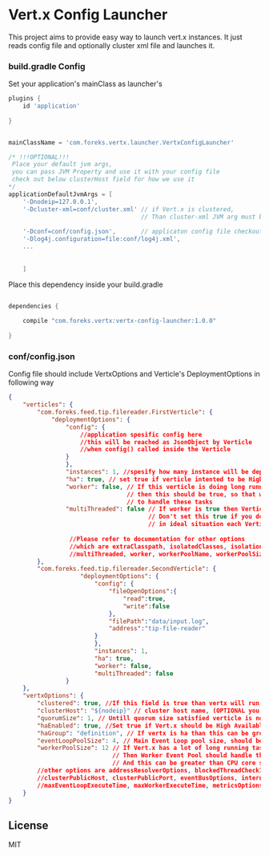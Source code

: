 # Vert.x Config Launcher

This project aims to provide easy way to launch vert.x instances. It just reads config file and optionally cluster xml file
and launches it.

### build.gradle Config

Set your application's mainClass as launcher's


```groovy
plugins {
	id 'application'
	
}


mainClassName = 'com.foreks.vertx.launcher.VertxConfigLauncher'

/* !!!OPTIONAL!!!
 Place your default jvm args, 
 you can pass JVM Property and use it with your config file 
 check out below clusterHost field for how we use it
*/
applicationDefaultJvmArgs = [
	'-Dnodeip=127.0.0.1',
	'-Dcluster-xml=conf/cluster.xml' // if Vert.x is clustered,
	                                 // Than cluster-xml JVM arg must be provided
	                                 
	'-Dconf=conf/config.json',       // applicaton config file checkout below
	'-Dlog4j.configuration=file:conf/log4j.xml',
	...
	
	
	]

```

Place this dependency inside your build.gradle

```groovy

dependencies {
    
    compile "com.foreks.vertx:vertx-config-launcher:1.0.0"
    
}

```

### conf/config.json

Config file should include VertxOptions and Verticle's DeploymentOptions in following way

```json
{
	"verticles": {
		"com.foreks.feed.tip.filereader.FirstVerticle": {
			"deploymentOptions": {
				"config": {
					//application spesific config here
					//this will be reached as JsonObject by Verticle 
					//when config() called inside the Verticle
				}
				},
				"instances": 1, //spesify how many instance will be deployed
				"ha": true, // set true if verticle intented to be High Available
				"worker": false, // If this verticle is doing long running tasks
				                 // then this should be true, so that we let WorkerEventPool
				                 // to handle these tasks
				"multiThreaded": false // If worker is true then Verticle may be called from different threads. 
                                       // Don't set this true if you don't know what you are doing
                                       // in ideal situation each Verticle should be called by only one thread
                 
                 //Please refer to documentation for other options 
                 //which are extraClasspath, isolatedClasses, isolationGroup, maxWorkerExecuteTime
                 //multiThreaded, worker, workerPoolName, workerPoolSize
		},
		"com.foreks.feed.tip.filereader.SecondVerticle": {
        			"deploymentOptions": {
        				"config": {
        					"fileOpenOptions":{
        						"read":true,
        						"write":false
        					},
        					"filePath":"data/input.log",
        					"address":"tip-file-reader"
        				}
        				},
        				"instances": 1,
        				"ha": true,
        				"worker": false,
        				"multiThreaded": false
        		}
	},
	"vertxOptions": {
		"clustered": true, //If this field is true than vertx will run clustered so cluster.xml must provided
		"clusterHost": "${nodeip}" // cluster host name, (OPTIONAL you can pass things like this"${nodeip}")
		"quorumSize": 1, // Untill quorum size satisfied verticle is not gonna be deployed
		"haEnabled": true, //Set true if Vert.x should be High Available
		"haGroup": "definition", // If vertx is ha than this can be grouped under this key
		"eventLoopPoolSize": 4, // Main Event Loop pool size, should be equal to CPU core size
		"workerPoolSize": 12 // If Vert.x has a lot of long running tasks
		                     // Then Worker Event Pool should handle those
		                     // And this can be greater than CPU core size
		//other options are addressResolverOptions, blockedThreadCheckInterval, clusterPingInterval, clusterPort
		//clusterPublicHost, clusterPublicPort, eventBusOptions, internalBlockingPoolSize,
		//maxEventLoopExecuteTime, maxWorkerExecuteTime, metricsOptions, warningExceptionTime
	}
}

```


License
----

MIT



   [DeploymentOptions]: <http://vertx.io/docs/apidocs/io/vertx/core/DeploymentOptions.html>
   [VertxOptions]: <http://vertx.io/docs/apidocs/io/vertx/core/VertxOptions.html>